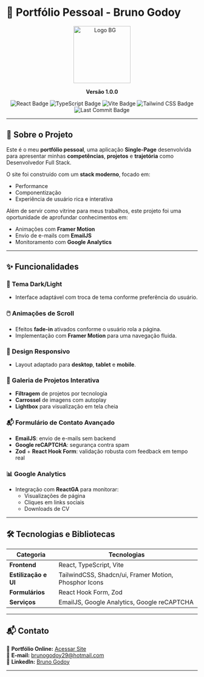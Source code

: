 # 📌 Portfólio Pessoal - Bruno Godoy

<p align="center">
  <img src="https://ik.imagekit.io/brunogodoy/BG%20(1).png?updatedAt=1754185476808" alt="Logo BG" width="150"/>
</p>

<p align="center"><strong>Versão 1.0.0</strong></p>

<p align="center">
  <img src="https://img.shields.io/badge/React-20232A?style=for-the-badge&logo=react&logoColor=61DAFB" alt="React Badge">
  <img src="https://img.shields.io/badge/TypeScript-007ACC?style=for-the-badge&logo=typescript&logoColor=white" alt="TypeScript Badge">
  <img src="https://img.shields.io/badge/Vite-B73BFE?style=for-the-badge&logo=vite&logoColor=FFD62E" alt="Vite Badge">
  <img src="https://img.shields.io/badge/Tailwind_CSS-38B2AC?style=for-the-badge&logo=tailwind-css&logoColor=white" alt="Tailwind CSS Badge">
  <img src="https://img.shields.io/github/last-commit/Brunogodoy2911/portfolio" alt="Last Commit Badge">
</p>

---

## 📄 Sobre o Projeto
Este é o meu **portfólio pessoal**, uma aplicação **Single-Page** desenvolvida para apresentar minhas **competências**, **projetos** e **trajetória** como Desenvolvedor Full Stack.

O site foi construído com um **stack moderno**, focado em:
- Performance
- Componentização
- Experiência de usuário rica e interativa

Além de servir como vitrine para meus trabalhos, este projeto foi uma oportunidade de aprofundar conhecimentos em:
- Animações com **Framer Motion**
- Envio de e-mails com **EmailJS**
- Monitoramento com **Google Analytics**

---

## ✨ Funcionalidades

### 🎨 Tema Dark/Light
- Interface adaptável com troca de tema conforme preferência do usuário.

### 🖱️ Animações de Scroll
- Efeitos **fade-in** ativados conforme o usuário rola a página.
- Implementação com **Framer Motion** para uma navegação fluida.

### 📱 Design Responsivo
- Layout adaptado para **desktop**, **tablet** e **mobile**.

### 📂 Galeria de Projetos Interativa
- **Filtragem** de projetos por tecnologia
- **Carrossel** de imagens com autoplay
- **Lightbox** para visualização em tela cheia

### 📬 Formulário de Contato Avançado
- **EmailJS**: envio de e-mails sem backend
- **Google reCAPTCHA**: segurança contra spam
- **Zod** + **React Hook Form**: validação robusta com feedback em tempo real

### 📊 Google Analytics
- Integração com **ReactGA** para monitorar:
  - Visualizações de página
  - Cliques em links sociais
  - Downloads de CV

---

## 🛠️ Tecnologias e Bibliotecas

| Categoria         | Tecnologias |
|-------------------|-------------|
| **Frontend**      | React, TypeScript, Vite |
| **Estilização e UI** | TailwindCSS, Shadcn/ui, Framer Motion, Phosphor Icons |
| **Formulários**   | React Hook Form, Zod |
| **Serviços**      | EmailJS, Google Analytics, Google reCAPTCHA |

---

## 📬 Contato

💼 **Portfólio Online:** [Acessar Site](https://brunogodoydev.vercel.app)  
💌 **E-mail:** brunogodoy29@hotmail.com  
🔗 **LinkedIn:** [Bruno Godoy](https://www.linkedin.com/in/brunogodoydev)  

---